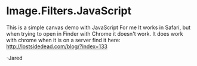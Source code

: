 # Image.Filters.JavaScript

This is a simple canvas demo with JavaScript
For me It works in Safari, but when trying to open
in Finder with Chrome it doesn't work. It does work with chrome when it is
on a server find it here: http://lostsidedead.com/blog/?index=133



-Jared


